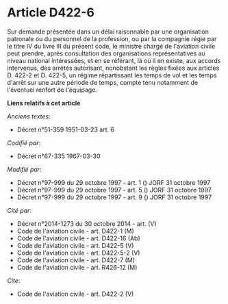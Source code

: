 # Article D422-6

Sur demande présentée dans un délai raisonnable par une organisation patronale ou du personnel de la profession, ou par la
compagnie régie par le titre IV du livre III du présent code, le ministre chargé de l'aviation civile peut prendre, après
consultation des organisations représentatives au niveau national intéressées, et en se référant, là où il en existe, aux
accords intervenus, des arrêtés autorisant, nonobstant les règles fixées aux articles D. 422-2 et D. 422-5, un régime
répartissant les temps de vol et les temps d'arrêt sur une autre période de temps, compte tenu notamment de l'éventuel
renfort de l'équipage.

**Liens relatifs à cet article**

_Anciens textes_:

  - Décret n°51-359 1951-03-23 art. 6

_Codifié par_:

  - Décret n°67-335 1967-03-30

_Modifié par_:

  - Décret n°97-999 du 29 octobre 1997 - art. 1 () JORF 31 octobre 1997
  - Décret n°97-999 du 29 octobre 1997 - art. 5 () JORF 31 octobre 1997
  - Décret n°97-999 du 29 octobre 1997 - art. 9 () JORF 31 octobre 1997

_Cité par_:

  - Décret n°2014-1273 du 30 octobre 2014 - art. (V)
  - Code de l'aviation civile - art. D422-1 (M)
  - Code de l'aviation civile - art. D422-16 (Ab)
  - Code de l'aviation civile - art. D422-5 (V)
  - Code de l'aviation civile - art. D422-5-2 (V)
  - Code de l'aviation civile - art. D422-7 (M)
  - Code de l'aviation civile - art. R426-12 (M)

_Cite_:

  - Code de l'aviation civile - art. D422-2 (V)
